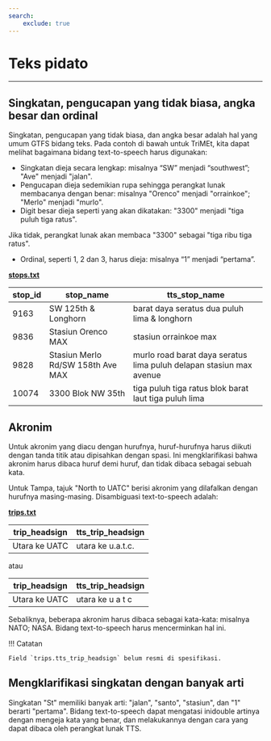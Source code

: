 ```yaml
---
search:
    exclude: true
---
```


# Teks pidato

<hr/>

## Singkatan, pengucapan yang tidak biasa, angka besar dan ordinal

Singkatan, pengucapan yang tidak biasa, dan angka besar adalah hal yang umum GTFS bidang teks. Pada contoh di bawah untuk TriMEt, kita dapat melihat bagaimana bidang text-to-speech harus digunakan:

- Singkatan dieja secara lengkap: misalnya “SW” menjadi “southwest”; "Ave" menjadi "jalan".
- Pengucapan dieja sedemikian rupa sehingga perangkat lunak membacanya dengan benar: misalnya "Orenco" menjadi "orrainkoe"; "Merlo" menjadi "murlo".
- Digit besar dieja seperti yang akan dikatakan: "3300" menjadi "tiga puluh tiga ratus".

Jika tidak, perangkat lunak akan membaca "3300" sebagai "tiga ribu tiga ratus".

- Ordinal, seperti 1, 2 dan 3, harus dieja: misalnya “1” menjadi “pertama”.

[**stops.txt**](../../reference/#stopstxt)

| stop_id |  stop_name                         |  tts_stop_name                                                       |
| ------- | ---------------------------------- | -------------------------------------------------------------------- |
|  9163   |  SW 125th &amp; Longhorn           |  barat daya seratus dua puluh lima &amp; longhorn                    |
|  9836   |  Stasiun Orenco MAX                |  stasiun orrainkoe max                                               |
|  9828   |  Stasiun Merlo Rd/SW 158th Ave MAX |  murlo road barat daya seratus lima puluh delapan stasiun max avenue |
|  10074  |  3300 Blok NW 35th                 |  tiga puluh tiga ratus blok barat laut tiga puluh lima               |

## Akronim

Untuk akronim yang diacu dengan hurufnya, huruf-hurufnya harus diikuti dengan tanda titik atau dipisahkan dengan spasi. Ini mengklarifikasi bahwa akronim harus dibaca huruf demi huruf, dan tidak dibaca sebagai sebuah kata.

Untuk Tampa, tajuk "North to UATC" berisi akronim yang dilafalkan dengan hurufnya masing-masing. Disambiguasi text-to-speech adalah:

[**trips.txt**](../../reference/#tripstxt)

|  trip_headsign |  tts_trip_headsign |
| -------------- | ------------------ |
|  Utara ke UATC |  utara ke u.a.t.c.     |

atau

|  trip_headsign |  tts_trip_headsign |
| -------------- | ------------------ |
|  Utara ke UATC |  utara ke u a t c     |

Sebaliknya, beberapa akronim harus dibaca sebagai kata-kata: misalnya NATO; NASA. Bidang text-to-speech harus mencerminkan hal ini.

!!! Catatan

    Field `trips.tts_trip_headsign` belum resmi di spesifikasi.

## Mengklarifikasi singkatan dengan banyak arti

Singkatan "St" memiliki banyak arti: "jalan", "santo", "stasiun", dan "1" berarti "pertama". Bidang text-to-speech dapat mengatasi inidouble artinya dengan mengeja kata yang benar, dan melakukannya dengan cara yang dapat dibaca oleh perangkat lunak TTS.

